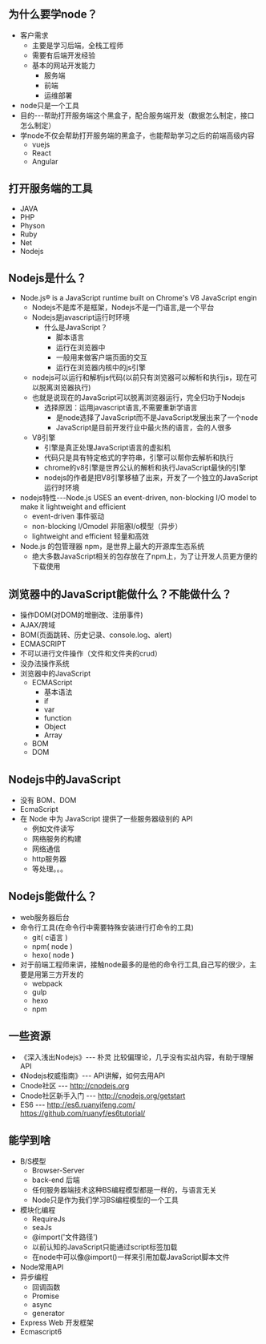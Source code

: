 ## 为什么要学node？

- 客户需求
  - 主要是学习后端，全栈工程师
  - 需要有后端开发经验
  - 基本的网站开发能力
    - 服务端
    - 前端
    - 运维部署
- node只是一个工具
- 目的---帮助打开服务端这个黑盒子，配合服务端开发（数据怎么制定，接口怎么制定）
- 学node不仅会帮助打开服务端的黑盒子，也能帮助学习之后的前端高级内容
  - vuejs
  - React
  - Angular

## 打开服务端的工具

- JAVA
- PHP
- Physon
- Ruby
- Net
- Nodejs

## Nodejs是什么？

- Node.js® is a JavaScript runtime built on Chrome's V8 JavaScript engin
  - Nodejs不是库不是框架，Nodejs不是一门语言,是一个平台
  - Nodejs是javascript运行时环境
    - 什么是JavaScript？
      - 脚本语言
      - 运行在浏览器中
      - 一般用来做客户端页面的交互
      - 运行在浏览器内核中的js引擎
  - nodejs可以运行和解析js代码(以前只有浏览器可以解析和执行js，现在可以脱离浏览器执行)
  - 也就是说现在的JavaScript可以脱离浏览器运行，完全归功于Nodejs
    - 选择原因：运用javascript语言,不需要重新学语言
      - 是node选择了JavaScript而不是JavaScript发展出来了一个node
      - JavaScript是目前开发行业中最火热的语言，会的人很多
  - V8引擎
    - 引擎是真正处理JavaScript语言的虚拟机
    - 代码只是具有特定格式的字符串，引擎可以帮你去解析和执行
    - chrome的v8引擎是世界公认的解析和执行JavaScript最快的引擎
    - nodejs的作者是把V8引擎移植了出来，开发了一个独立的JavaScript运行时环境
- nodejs特性---Node.js USES an event-driven, non-blocking I/O model to make it lightweight and efficient
  - event-driven 事件驱动
  - non-blocking I/Omodel    非阻塞I/o模型（异步）
  - lightweight and efficient   轻量和高效
- Node.js 的包管理器 npm，是世界上最大的开源库生态系统
  - 绝大多数JavaScript相关的包存放在了npm上，为了让开发人员更方便的下载使用

## 浏览器中的JavaScript能做什么？不能做什么？

- 操作DOM(对DOM的增删改、注册事件)
- AJAX/跨域
- BOM(页面跳转、历史记录、console.log、alert)
- ECMASCRIPT
- 不可以进行文件操作（文件和文件夹的crud）
- 没办法操作系统
- 浏览器中的JavaScript
  - ECMAScript
    - 基本语法
    - if
    - var
    - function
    - Object
    - Array
  - BOM
  - DOM

## Nodejs中的JavaScript

- 没有 BOM、DOM
- EcmaScript 
- 在 Node 中为 JavaScript 提供了一些服务器级别的 API
  - 例如文件读写
  - 网络服务的构建
  - 网络通信
  - http服务器
  - 等处理。。。

## Nodejs能做什么？

- web服务器后台
- 命令行工具(在命令行中需要特殊安装进行打命令的工具)
  - git( c语言 )
  - npm( node )
  - hexo( node )
- 对于前端工程师来讲，接触node最多的是他的命令行工具,自己写的很少，主要是用第三方开发的
  - webpack
  - gulp
  - hexo
  - npm

## 一些资源

- 《深入浅出Nodejs》--- 朴灵     比较偏理论，几乎没有实战内容，有助于理解API
- 《Nodejs权威指南》--- API讲解，如何去用API
- Cnode社区   ---   http://cnodejs.org
- Cnode社区新手入门 ---  http://cnodejs.org/getstart
- ES6  ---   http://es6.ruanyifeng.com/           https://github.com/ruanyf/es6tutorial/

## 能学到啥

- B/S模型
  - Browser-Server
  - back-end  后端
  - 任何服务器端技术这种BS编程模型都是一样的，与语言无关
  - Node只是作为我们学习BS编程模型的一个工具
- 模块化编程
  - RequireJs
  - seaJs
  - @import('文件路径')
  - 以前认知的JavaScript只能通过script标签加载
  - 在node中可以像@import()一样来引用加载JavaScript脚本文件
- Node常用API
- 异步编程
  - 回调函数
  - Promise
  - async
  - generator
- Express Web 开发框架
- Ecmascript6